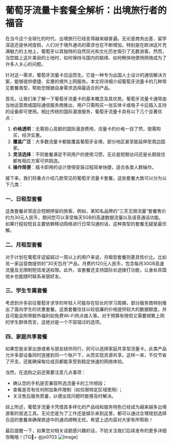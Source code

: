 # 葡萄牙流量卡套餐全解析：出境旅行者的福音

在当今这个全球化的时代，出境旅行已经变得越来越普遍。无论是商务出差、留学深造还是休闲度假，人们对于境外通讯的需求也在不断增加。特别是在欧洲这片充满魅力的土地上，葡萄牙以其独特的自然风光和文化历史吸引了无数游客。然而，当您踏上这片美丽的土地时，如何保持与国内的联络、如何畅快地使用网络成为了许多人关心的问题。

针对这一需求，葡萄牙流量卡应运而生。它是一种专为出国人士设计的通信解决方案，能够提供便捷、实惠的境外上网服务。本文将详细介绍葡萄牙流量卡的几种常见套餐类型，帮助您根据自身需求选择最适合的产品。

首先，让我们来了解一下葡萄牙流量卡的基本概念及其优势。葡萄牙流量卡通常由当地运营商或国际通信服务商推出，用户只需购买一张实体卡或电子卡后插入支持的设备即可使用。相比传统的国际漫游服务，葡萄牙流量卡具有以下几个显著优点：

1. **价格透明**：无需担心高额的国际漫游费用，流量卡的价格一目了然，按需购买，经济实惠。
2. **覆盖广泛**：大多数流量卡都能覆盖葡萄牙全境，部分地区甚至能延伸至周边国家。
3. **灵活选择**：不同套餐满足不同用户的使用习惯，无论是短期访问还是长期居住都有相应方案可供挑选。
4. **操作简便**：插卡即用的设计使得安装过程简单快捷，适合各类人群操作。

接下来，我们将重点介绍几款常见的葡萄牙流量卡套餐。这些套餐大致可以分为以下几类：

### 一、日租型套餐

这类套餐非常适合短期停留的旅客。例如，某知名品牌的“三天无限流量”套餐售价约为30元人民币，期间您可以享受每天5GB的高速数据流量以及语音通话功能。如果行程较短且主要依赖移动网络进行日常沟通的话，这种类型的套餐无疑是最优解。

### 二、月租型套餐

对于计划在葡萄牙逗留超过一周以上的用户来说，月租型套餐则更具性价比。比如另一家运营商提供的“30天包月”产品，月费约120元人民币，包含每月30GB高速流量及无限制短信发送权限。此外，该套餐还支持国际长途拨打功能，让身处异国他乡也能随时联系亲朋好友。

### 三、学生专属套餐

考虑到许多前往葡萄牙求学的年轻人可能存在较长的学习周期，部分服务商特别推出了面向学生的优惠套餐。这类套餐往往以较低廉的价格提供较大的数据额度，并且可能会附带额外福利如免费Wi-Fi热点接入等。对于预算有限但又需要频繁上网的学生群体而言，这绝对是一个不容错过的选项。

### 四、家庭共享套餐

如果您是全家出游或者与朋友结伴同行，则可以选择家庭共享型流量卡。此类产品允许多部设备同时连接到同一个账户下，从而实现资源共享。这样一来，不仅节省了开支，还能确保每位成员都能享受到稳定快速的网络体验。

当然，在选购之前还需要注意几点事项：
- 确认您的手机是否兼容所选流量卡的工作频段；
- 查看是否有任何附加条件限制（如仅限特定区域使用）；
- 关注售后服务质量，以便出现问题时能够及时解决。

综上所述，葡萄牙流量卡凭借其多样化的产品线和服务特色已经成为越来越多出境游客的首选工具。无论您是为了工作还是娱乐来到这里，都可以通过合理规划选择合适的套餐来确保旅途中的通讯顺畅无忧。希望上述内容对大家有所帮助！

最后提醒一下，如果您对相关话题感兴趣的话，不妨关注我们后续发布的更多详细攻略哦！[TG💪+ @jx0703 ![Image](https://github.com/user-attachments/assets/dbca1d08-cadb-493c-b0ec-ad6f7a83f270)]